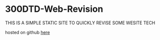 # 300DTD-Web-Revision

THIS IS A SIMPLE STATIC SITE TO QUICKLY REVISE SOME WESITE TECH

hosted on github [here](https://waimea-ben.github.io/300DTD-Web-Revision/)
